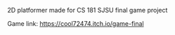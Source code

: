 2D platformer made for CS 181 SJSU final game project 

Game link: https://cool72474.itch.io/game-final
